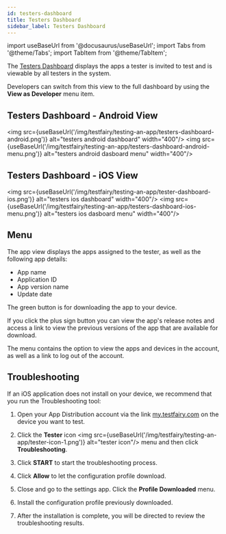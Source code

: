 ```yaml
---
id: testers-dashboard
title: Testers Dashboard
sidebar_label: Testers Dashboard
---
```


import useBaseUrl from '@docusaurus/useBaseUrl';
import Tabs from '@theme/Tabs';
import TabItem from '@theme/TabItem';

The [Testers Dashboard](https://my.testfairy.com/) displays the apps a tester is invited to test and is viewable by all testers in the system.

Developers can switch from this view to the full dashboard by using the **View as Developer** menu item.

## Testers Dashboard - Android View

<img src={useBaseUrl('/img/testfairy/testing-an-app/testers-dashboard-android.png')} alt="testers android dashboard" width="400"/>
<img src={useBaseUrl('/img/testfairy/testing-an-app/testers-dashboard-android-menu.png')} alt="testers android dasboard menu" width="400"/>

## Testers Dashboard - iOS View

<img src={useBaseUrl('/img/testfairy/testing-an-app/tester-dashboard-ios.png')} alt="testers ios dashboard" width="400"/>
<img src={useBaseUrl('/img/testfairy/testing-an-app/testers-dashboard-ios-menu.png')} alt="testers ios dasboard menu" width="400"/>

## Menu

The app view displays the apps assigned to the tester, as well as the following app details:

- App name
- Application ID
- App version name
- Update date

The green button is for downloading the app to your device.

If you click the plus sign button you can view the app's release notes and access a link to view the previous versions of the app that are available for download.

The menu contains the option to view the apps and devices in the account, as well as a link to log out of the account.

## Troubleshooting

If an iOS application does not install on your device, we recommend that you run the Troubleshooting tool:

1. Open your App Distribution account via the link [my.testfairy.com](https://my.testfairy.com) on the device you want to test.

2. Click the **Tester** icon <img src={useBaseUrl('/img/testfairy/testing-an-app/tester-icon-1.png')} alt="tester icon"/> menu and then click **Troubleshooting**.

3. Click **START** to start the troubleshooting process.

4. Click **Allow** to let the configuration profile download.

5. Close and go to the settings app. Click the **Profile Downloaded** menu.

6. Install the configuration profile previously downloaded.

7. After the installation is complete, you will be directed to review the troubleshooting results.
